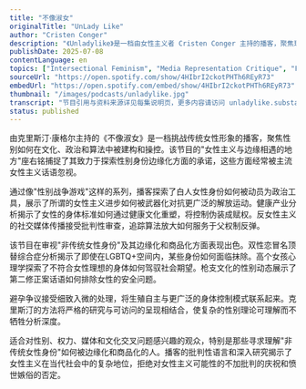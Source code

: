 ```yaml
---
title: "不像淑女"
originalTitle: "UnLady Like"
author: "Cristen Conger"
description: "《Unladylike》是一档由女性主义者 Cristen Conger 主持的播客，聚焦现代女性身份的边缘议题。节目以“Where feminism meets fringe”为口号，深入剖析塑造当代女性（以及非传统女性身份）的神话、混乱与媒体叙事。内容涵盖双性恋冒名综合症、高个女孩心理、枪支文化、避孕争议等社会热点，结合深度研究与批判性视角，挑战主流性别话语。节目风格犀利、知识密度高，适合关注交叉女性主义、文化批评与社会结构的听众。"
publishDate: 2025-07-08
contentLanguage: en
topics: ["Intersectional Feminism", "Media Representation Critique", "Fourth Wave Feminism"]
sourceUrl: "https://open.spotify.com/show/4HIbrI2ckotPHTh6REyR73"
embedUrl: "https://open.spotify.com/embed/show/4HIbrI2ckotPHTh6REyR73"
thumbnail: "/images/podcasts/unladylike.jpg"
transcript: "节目引用与资料来源详见每集说明页，更多内容请访问 unladylike.substack.com"
status: published
---
```


由克里斯汀·康格尔主持的《不像淑女》是一档挑战传统女性形象的播客，聚焦性别如何在文化、政治和算法中被建构和操控。该节目的"女性主义与边缘相遇的地方"座右铭捕捉了其致力于探索性别身份边缘化方面的承诺，这些方面经常被主流女性主义话语忽视。

通过像"性别战争游戏"这样的系列，播客探索了白人女性身份如何被动员为政治工具，展示了所谓的女性主义进步如何被武器化对抗更广泛的解放运动。健康产业分析揭示了女性的身体标准如何通过健康文化重塑，将控制伪装成赋权。反女性主义的社交媒体传播接受批判性审查，追踪算法放大如何服务于父权制反弹。

该节目在审视"非传统女性身份"及其边缘化和商品化方面表现出色。双性恋冒名顶替综合症分析揭示了即使在LGBTQ+空间内，某些身份如何面临抹除。高个女孩心理学探索了不符合女性理想的身体如何驾驭社会期望。枪支文化的性别动态展示了第二修正案话语如何排除女性的安全问题。

避孕争议接受细致入微的处理，将生殖自主与更广泛的身体控制模式联系起来。克里斯汀的方法将严格的研究与可访问的呈现相结合，使复杂的性别理论可理解而不牺牲分析深度。

适合对性别、权力、媒体和文化交叉问题感兴趣的观众，特别是那些寻求理解"非传统女性身份"如何被边缘化和商品化的人。播客的批判性语言和深入研究揭示了女性主义在当代社会中的复杂地位，拒绝对女性主义可能性的不加批判的庆祝和愤世嫉俗的否定。
